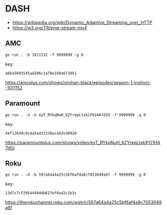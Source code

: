 # DASH

- <https://wikipedia.org/wiki/Dynamic_Adaptive_Streaming_over_HTTP>
- https://w3.org/TR/eme-stream-mp4

## AMC

~~~
go run . -b 1011152 -f 9999999 -g 0
~~~

key:

~~~
a66a5603545ad206c1a78e160a6710b1
~~~

https://amcplus.com/shows/orphan-black/episodes/season-1-instinct--1011152

## Paramount

~~~
go run . -d -b eyT_RYkqNuH_6ZYrepLtxkiPO1HA7dIU -f 9999999 -g 0
~~~

key:

~~~
44f12639c9c4a5a432338aca92e38920
~~~

<https://paramountplus.com/shows/video/eyT_RYkqNuH_6ZYrepLtxkiPO1HA7dIU>

## Roku

~~~
go run . -d -b 597a64a4a25c5bf6af4a8c7053049a6f -f 9999999 -g 0
~~~

key:

~~~
13d7c7cf295444944b627ef0ad2c1b3c
~~~

https://therokuchannel.roku.com/watch/597a64a4a25c5bf6af4a8c7053049a6f
